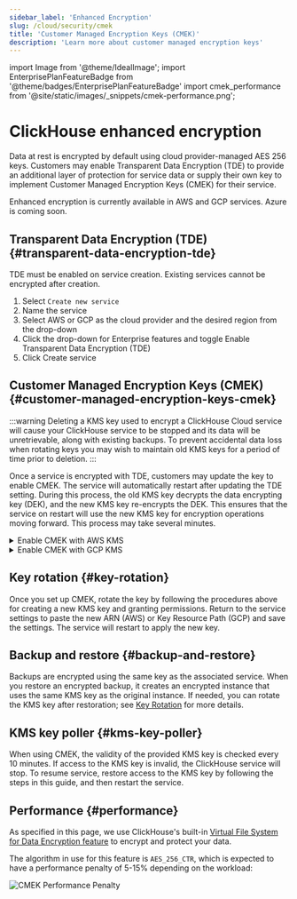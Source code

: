 ```yaml
---
sidebar_label: 'Enhanced Encryption'
slug: /cloud/security/cmek
title: 'Customer Managed Encryption Keys (CMEK)'
description: 'Learn more about customer managed encryption keys'
---
```


import Image from '@theme/IdealImage';
import EnterprisePlanFeatureBadge from '@theme/badges/EnterprisePlanFeatureBadge'
import cmek_performance from '@site/static/images/_snippets/cmek-performance.png';

# ClickHouse enhanced encryption

<EnterprisePlanFeatureBadge feature="Enhanced Encryption"/>

Data at rest is encrypted by default using cloud provider-managed AES 256 keys. Customers may enable Transparent Data Encryption (TDE) to provide an additional layer of protection for service data or supply their own key to implement Customer Managed Encryption Keys (CMEK) for their service.

Enhanced encryption is currently available in AWS and GCP services. Azure is coming soon.

## Transparent Data Encryption (TDE) {#transparent-data-encryption-tde}

TDE must be enabled on service creation. Existing services cannot be encrypted after creation.

1. Select `Create new service`
2. Name the service
3. Select AWS or GCP as the cloud provider and the desired region from the drop-down
4. Click the drop-down for Enterprise features and toggle Enable Transparent Data Encryption (TDE)
5. Click Create service

## Customer Managed Encryption Keys (CMEK) {#customer-managed-encryption-keys-cmek}

:::warning
Deleting a KMS key used to encrypt a ClickHouse Cloud service will cause your ClickHouse service to be stopped and its data will be unretrievable, along with existing backups. To prevent accidental data loss when rotating keys you may wish to maintain old KMS keys for a period of time prior to deletion. 
:::

Once a service is encrypted with TDE, customers may update the key to enable CMEK. The service will automatically restart after updating the TDE setting. During this process, the old KMS key decrypts the data encrypting key (DEK), and the new KMS key re-encrypts the DEK. This ensures that the service on restart will use the new KMS key for encryption operations moving forward. This process may take several minutes.

<details>
    <summary>Enable CMEK with AWS KMS</summary>
    
1. In ClickHouse Cloud, select the encrypted service
2. Click on the Settings on the left
3. At the bottom of the screen, expand the Network security information
4. Copy the Encryption role ID (AWS) or Encryption Service Account (GCP) - you will need this in a future step
5. [Create a KMS key for AWS](https://docs.aws.amazon.com/kms/latest/developerguide/create-keys.html)
6. Click the key
7. Update the AWS key policy as follows:
    
    ```json
    {
        "Sid": "Allow ClickHouse Access",
        "Effect": "Allow",
        "Principal": {
            "AWS": [ "Encryption role ID " ]
        },
        "Action": [
            "kms:Encrypt",
            "kms:Decrypt",
            "kms:ReEncrypt*",
            "kms:DescribeKey"
        ],
        "Resource": "*"
    }
    ```
    
10. Save the Key policy
11. Copy the Key ARN
12. Return to ClickHouse Cloud and paste the Key ARN in the Transparent Data Encryption section of the Service Settings
13. Save the change
    
</details>

<details>
    <summary>Enable CMEK with GCP KMS</summary>

1. In ClickHouse Cloud, select the encrypted service
2. Click on the Settings on the left
3. At the bottom of the screen, expand the Network security information
4. Copy the Encryption Service Account (GCP) - you will need this in a future step
5. [Create a KMS key for GCP](https://cloud.google.com/kms/docs/create-key)
6. Click the key
7. Grant the following permissions to the GCP Encryption Service Account copied in step 4 above.
   - Cloud KMS CryptoKey Encrypter/Decrypter
   - Cloud KMS Viewer
10. Save the Key permission
11. Copy the Key Resource Path
12. Return to ClickHouse Cloud and paste the Key Resource Path in the Transparent Data Encryption section of the Service Settings
13. Save the change
    
</details>

## Key rotation {#key-rotation}

Once you set up CMEK, rotate the key by following the procedures above for creating a new KMS key and granting permissions. Return to the service settings to paste the new ARN (AWS) or Key Resource Path (GCP) and save the settings. The service will restart to apply the new key.

## Backup and restore {#backup-and-restore}

Backups are encrypted using the same key as the associated service. When you restore an encrypted backup, it creates an encrypted instance that uses the same KMS key as the original instance. If needed, you can rotate the KMS key after restoration; see [Key Rotation](#key-rotation) for more details.

## KMS key poller {#kms-key-poller}

When using CMEK, the validity of the provided KMS key is checked every 10 minutes. If access to the KMS key is invalid, the ClickHouse service will stop. To resume service, restore access to the KMS key by following the steps in this guide, and then restart the service.

## Performance {#performance}

As specified in this page, we use ClickHouse's built-in [Virtual File System for Data Encryption feature](/operations/storing-data#encrypted-virtual-file-system) to encrypt and protect your data.

The algorithm in use for this feature is `AES_256_CTR`, which is expected to have a performance penalty of 5-15% depending on the workload:

<Image img={cmek_performance} size="lg" alt="CMEK Performance Penalty" />
